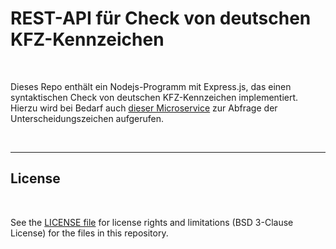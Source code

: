 # REST-API für Check von deutschen KFZ-Kennzeichen #

<br>

Dieses Repo enthält ein Nodejs-Programm mit Express.js, das einen syntaktischen Check von
deutschen KFZ-Kennzeichen implementiert. Hierzu wird bei Bedarf auch 
[dieser Microservice](https://github.com/MDecker-MobileComputing/Nodejs_Express_KfzKennzeichenMitLowdb) 
zur Abfrage der Unterscheidungszeichen aufgerufen.

<br>

----

## License ##

<br>

See the [LICENSE file](LICENSE.md) for license rights and limitations (BSD 3-Clause License)
for the files in this repository.

<br>
